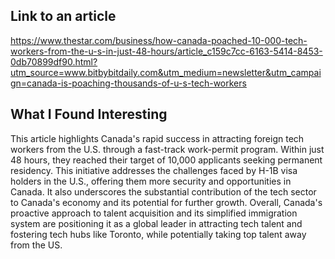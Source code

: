 ## Link to an article
https://www.thestar.com/business/how-canada-poached-10-000-tech-workers-from-the-u-s-in-just-48-hours/article_c159c7cc-6163-5414-8453-0db70899df90.html?utm_source=www.bitbybitdaily.com&utm_medium=newsletter&utm_campaign=canada-is-poaching-thousands-of-u-s-tech-workers

## What I Found Interesting
This article highlights Canada's rapid success in attracting foreign tech workers from the U.S. through a fast-track work-permit program. Within just 48 hours, they reached their target of 10,000 applicants seeking permanent residency. This initiative addresses the challenges faced by H-1B visa holders in the U.S., offering them more security and opportunities in Canada. It also underscores the substantial contribution of the tech sector to Canada's economy and its potential for further growth. Overall, Canada's proactive approach to talent acquisition and its simplified immigration system are positioning it as a global leader in attracting tech talent and fostering tech hubs like Toronto, while potentially taking top talent away from the US.